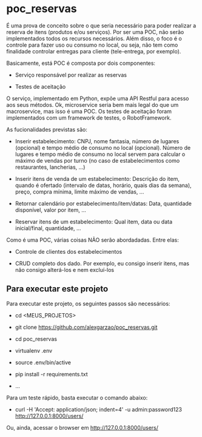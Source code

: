 # poc_reservas
É uma prova de conceito sobre o que seria necessário para poder realizar a reserva de itens (produtos e/ou serviços).
Por ser uma POC, não serão implementados todos os recursos necessários. Além disso, o foco é o controle para fazer uso ou consumo no local, ou seja, não tem como finalidade controlar entregas para cliente (tele-entrega, por exemplo).

Basicamente, está POC é composta por dois componentes:

* Serviço responsável por realizar as reservas

* Testes de aceitação

O serviço, implementado em Python, expõe uma API Restful para acesso aos seus métodos. Ok, microservice seria bem mais legal do que um macroservice, mas isso é uma POC. Os testes de aceitação foram implementados com um framework de testes, o RobotFramework.

As fucionalidades previstas são:

* Inserir estabelecimento: CNPJ, nome fantasia, número de lugares (opcional) e tempo médio de consumo no local (opcional). Número de lugares e tempo médio de consumo no local servem para calcular o máximo de vendas por turno (no caso de estabelecimentos como restaurantes, lancherias, ...)

* Inserir itens de venda de um estabelecimento: Descrição do item, quando é ofertado (intervalo de datas, horário, quais dias da semana), preço, compra mínima, limite máximo de vendas, ...

* Retornar calendário por estabelecimento/item/datas: Data, quantidade disponível, valor por item, ...

* Reservar itens de um estabelecimento: Qual item, data ou data inicial/final, quantidade, ...

Como é uma POC, várias coisas NÃO serão abordadadas. Entre elas:

* Controle de clientes dos estabelecimentos

* CRUD completo dos dado. Por exemplo, eu consigo inserir itens, mas não consigo alterá-los e nem excluí-los


## Para executar este projeto
Para executar este projeto, os seguintes passos são necessários:

* cd <MEUS_PROJETOS>

* git clone https://github.com/alexgarzao/poc_reservas.git

* cd poc_reservas

* virtualenv .env

* source .env/bin/active

* pip install -r requirements.txt

* ...

Para um teste rápido, basta executar o comando abaixo:

* curl -H 'Accept: application/json; indent=4' -u admin:password123 http://127.0.0.1:8000/users/

Ou, ainda, acessar o browser em http://127.0.0.1:8000/users/

